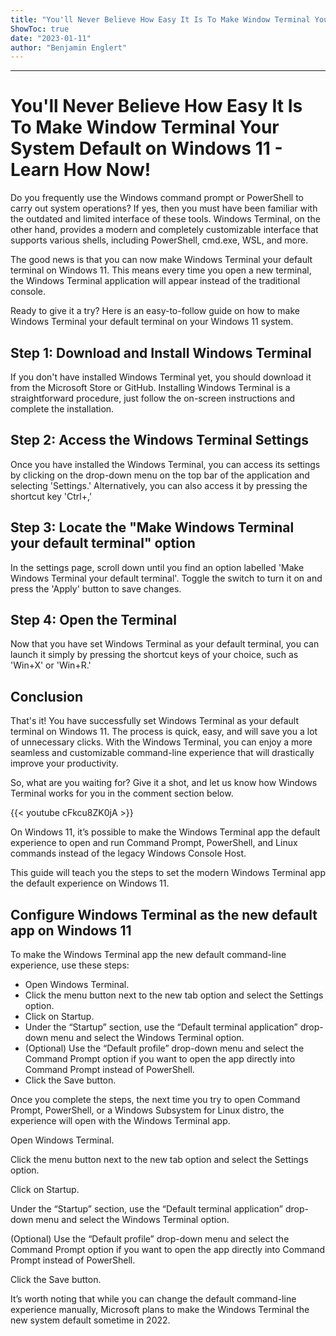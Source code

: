 ```yaml
---
title: "You'll Never Believe How Easy It Is To Make Window Terminal Your System Default on Windows 11 - Learn How Now!"
ShowToc: true 
date: "2023-01-11"
author: "Benjamin Englert"
---
```

*****
# You'll Never Believe How Easy It Is To Make Window Terminal Your System Default on Windows 11 - Learn How Now!

Do you frequently use the Windows command prompt or PowerShell to carry out system operations? If yes, then you must have been familiar with the outdated and limited interface of these tools. Windows Terminal, on the other hand, provides a modern and completely customizable interface that supports various shells, including PowerShell, cmd.exe, WSL, and more.

The good news is that you can now make Windows Terminal your default terminal on Windows 11. This means every time you open a new terminal, the Windows Terminal application will appear instead of the traditional console.

Ready to give it a try? Here is an easy-to-follow guide on how to make Windows Terminal your default terminal on your Windows 11 system.

## Step 1: Download and Install Windows Terminal

If you don't have installed Windows Terminal yet, you should download it from the Microsoft Store or GitHub. Installing Windows Terminal is a straightforward procedure, just follow the on-screen instructions and complete the installation.

## Step 2: Access the Windows Terminal Settings

Once you have installed the Windows Terminal, you can access its settings by clicking on the drop-down menu on the top bar of the application and selecting 'Settings.' Alternatively, you can also access it by pressing the shortcut key 'Ctrl+,'

## Step 3: Locate the "Make Windows Terminal your default terminal" option

In the settings page, scroll down until you find an option labelled 'Make Windows Terminal your default terminal'. Toggle the switch to turn it on and press the 'Apply' button to save changes. 

## Step 4: Open the Terminal

Now that you have set Windows Terminal as your default terminal, you can launch it simply by pressing the shortcut keys of your choice, such as 'Win+X' or 'Win+R.'

## Conclusion

That's it! You have successfully set Windows Terminal as your default terminal on Windows 11. The process is quick, easy, and will save you a lot of unnecessary clicks. With the Windows Terminal, you can enjoy a more seamless and customizable command-line experience that will drastically improve your productivity.

So, what are you waiting for? Give it a shot, and let us know how Windows Terminal works for you in the comment section below.

{{< youtube cFkcu8ZK0jA >}} 



On Windows 11, it’s possible to make the Windows Terminal app the default experience to open and run Command Prompt, PowerShell, and Linux commands instead of the legacy Windows Console Host.
 
This guide will teach you the steps to set the modern Windows Terminal app the default experience on Windows 11.
 
## Configure Windows Terminal as the new default app on Windows 11
 
To make the Windows Terminal app the new default command-line experience, use these steps:
 
- Open Windows Terminal.
 - Click the menu button next to the new tab option and select the Settings option.
 - Click on Startup.
 - Under the “Startup” section, use the “Default terminal application” drop-down menu and select the Windows Terminal option.
 - (Optional) Use the “Default profile” drop-down menu and select the Command Prompt option if you want to open the app directly into Command Prompt instead of PowerShell.
 - Click the Save button.

 
Once you complete the steps, the next time you try to open Command Prompt, PowerShell, or a Windows Subsystem for Linux distro, the experience will open with the Windows Terminal app.
 
Open Windows Terminal.
 
Click the menu button next to the new tab option and select the Settings option.
 
Click on Startup.
 
Under the “Startup” section, use the “Default terminal application” drop-down menu and select the Windows Terminal option.
 

 
(Optional) Use the “Default profile” drop-down menu and select the Command Prompt option if you want to open the app directly into Command Prompt instead of PowerShell.
 
Click the Save button.
 
It’s worth noting that while you can change the default command-line experience manually, Microsoft plans to make the Windows Terminal the new system default sometime in 2022.




